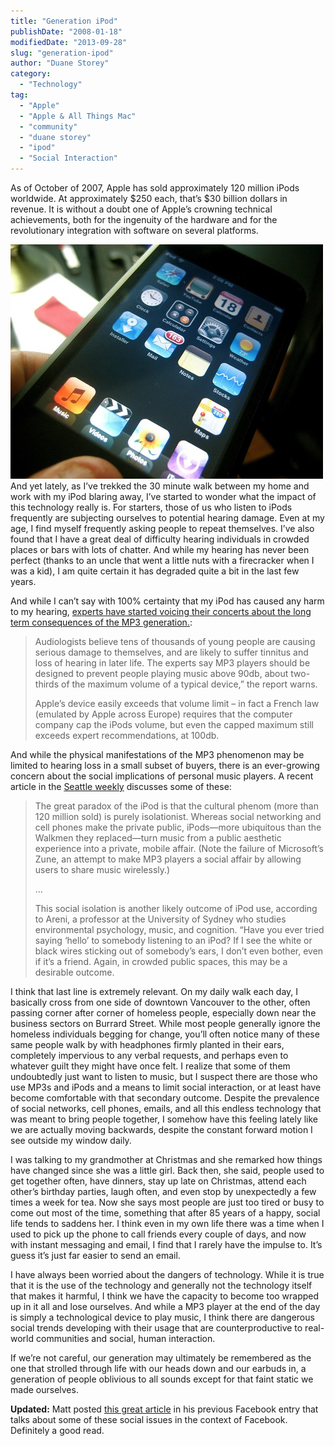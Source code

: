 ```yaml
---
title: "Generation iPod"
publishDate: "2008-01-18"
modifiedDate: "2013-09-28"
slug: "generation-ipod"
author: "Duane Storey"
category:
  - "Technology"
tag:
  - "Apple"
  - "Apple & All Things Mac"
  - "community"
  - "duane storey"
  - "ipod"
  - "Social Interaction"
---
```


As of October of 2007, Apple has sold approximately 120 million iPods worldwide. At approximately $250 each, that’s $30 billion dollars in revenue. It is without a doubt one of Apple’s crowning technical achievements, both for the ingenuity of the hardware and for the revolutionary integration with software on several platforms.

  
![](_images/generation-ipod-1.jpg)  
And yet lately, as I’ve trekked the 30 minute walk between my home and work with my iPod blaring away, I’ve started to wonder what the impact of this technology really is. For starters, those of us who listen to iPods frequently are subjecting ourselves to potential hearing damage. Even at my age, I find myself frequently asking people to repeat themselves. I’ve also found that I have a great deal of difficulty hearing individuals in crowded places or bars with lots of chatter. And while my hearing has never been perfect (thanks to an uncle that went a little nuts with a firecracker when I was a kid), I am quite certain it has degraded quite a bit in the last few years.

And while I can’t say with 100% certainty that my iPod has caused any harm to my hearing, [experts have started voicing their concerts about the long term consequences of the MP3 generation.](http://www.macworld.co.uk/news/index.cfm?NewsID=11524&Page=1&pagePos=1):

> Audiologists believe tens of thousands of young people are causing serious damage to themselves, and are likely to suffer tinnitus and loss of hearing in later life. The experts say MP3 players should be designed to prevent people playing music above 90db, about two-thirds of the maximum volume of a typical device,” the report warns.
> 
> Apple’s device easily exceeds that volume limit – in fact a French law (emulated by Apple across Europe) requires that the computer company cap the iPods volume, but even the capped maximum still exceeds expert recommendations, at 100db.

And while the physical manifestations of the MP3 phenomenon may be limited to hearing loss in a small subset of buyers, there is an ever-growing concern about the social implications of personal music players. A recent article in the [Seattle weekly](http://www.seattleweekly.com/2008-01-16/music/ipod-backlash.php) discusses some of these:

> The great paradox of the iPod is that the cultural phenom (more than 120 million sold) is purely isolationist. Whereas social networking and cell phones make the private public, iPods—more ubiquitous than the Walkmen they replaced—turn music from a public aesthetic experience into a private, mobile affair. (Note the failure of Microsoft’s Zune, an attempt to make MP3 players a social affair by allowing users to share music wirelessly.)
> 
> …
> 
> This social isolation is another likely outcome of iPod use, according to Areni, a professor at the University of Sydney who studies environmental psychology, music, and cognition. “Have you ever tried saying ‘hello’ to somebody listening to an iPod? If I see the white or black wires sticking out of somebody’s ears, I don’t even bother, even if it’s a friend. Again, in crowded public spaces, this may be a desirable outcome.

I think that last line is extremely relevant. On my daily walk each day, I basically cross from one side of downtown Vancouver to the other, often passing corner after corner of homeless people, especially down near the business sectors on Burrard Street. While most people generally ignore the homeless individuals begging for change, you’ll often notice many of these same people walk by with headphones firmly planted in their ears, completely impervious to any verbal requests, and perhaps even to whatever guilt they might have once felt. I realize that some of them undoubtedly just want to listen to music, but I suspect there are those who use MP3s and iPods and a means to limit social interaction, or at least have become comfortable with that secondary outcome. Despite the prevalence of social networks, cell phones, emails, and all this endless technology that was meant to bring people together, I somehow have this feeling lately like we are actually moving backwards, despite the constant forward motion I see outside my window daily.

I was talking to my grandmother at Christmas and she remarked how things have changed since she was a little girl. Back then, she said, people used to get together often, have dinners, stay up late on Christmas, attend each other’s birthday parties, laugh often, and even stop by unexpectedly a few times a week for tea. Now she says most people are just too tired or busy to come out most of the time, something that after 85 years of a happy, social life tends to saddens her. I think even in my own life there was a time when I used to pick up the phone to call friends every couple of days, and now with instant messaging and email, I find that I rarely have the impulse to. It’s guess it’s just far easier to send an email.

I have always been worried about the dangers of technology. While it is true that it is the use of the technology and generally not the technology itself that makes it harmful, I think we have the capacity to become too wrapped up in it all and lose ourselves. And while a MP3 player at the end of the day is simply a technological device to play music, I think there are dangerous social trends developing with their usage that are counterproductive to real-world communities and social, human interaction.

If we’re not careful, our generation may ultimately be remembered as the one that strolled through life with our heads down and our earbuds in, a generation of people oblivious to all sounds except for that faint static we made ourselves.

**Updated:** Matt posted [this great article](http://www.guardian.co.uk/technology/2008/jan/14/facebook/print) in his previous Facebook entry that talks about some of these social issues in the context of Facebook. Definitely a good read.